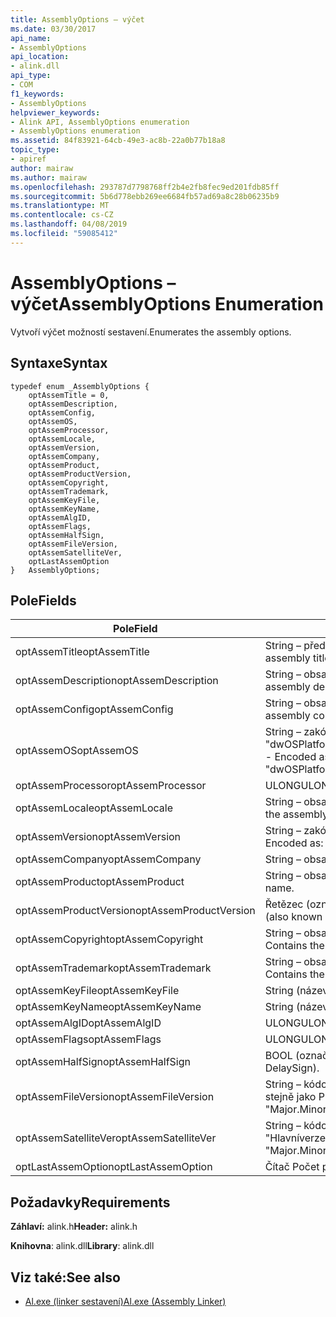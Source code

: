 ```yaml
---
title: AssemblyOptions – výčet
ms.date: 03/30/2017
api_name:
- AssemblyOptions
api_location:
- alink.dll
api_type:
- COM
f1_keywords:
- AssemblyOptions
helpviewer_keywords:
- Alink API, AssemblyOptions enumeration
- AssemblyOptions enumeration
ms.assetid: 84f83921-64cb-49e3-ac8b-22a0b77b18a8
topic_type:
- apiref
author: mairaw
ms.author: mairaw
ms.openlocfilehash: 293787d7798768ff2b4e2fb8fec9ed201fdb85ff
ms.sourcegitcommit: 5b6d778ebb269ee6684fb57ad69a8c28b06235b9
ms.translationtype: MT
ms.contentlocale: cs-CZ
ms.lasthandoff: 04/08/2019
ms.locfileid: "59085412"
---
```

# <a name="assemblyoptions-enumeration"></a><span data-ttu-id="d96f4-102">AssemblyOptions – výčet</span><span class="sxs-lookup"><span data-stu-id="d96f4-102">AssemblyOptions Enumeration</span></span>
<span data-ttu-id="d96f4-103">Vytvoří výčet možností sestavení.</span><span class="sxs-lookup"><span data-stu-id="d96f4-103">Enumerates the assembly options.</span></span>  
  
## <a name="syntax"></a><span data-ttu-id="d96f4-104">Syntaxe</span><span class="sxs-lookup"><span data-stu-id="d96f4-104">Syntax</span></span>  
  
```  
typedef enum _AssemblyOptions {  
    optAssemTitle = 0,  
    optAssemDescription,  
    optAssemConfig,  
    optAssemOS,  
    optAssemProcessor,  
    optAssemLocale,  
    optAssemVersion,  
    optAssemCompany,  
    optAssemProduct,  
    optAssemProductVersion,  
    optAssemCopyright,  
    optAssemTrademark,  
    optAssemKeyFile,  
    optAssemKeyName,  
    optAssemAlgID,  
    optAssemFlags,  
    optAssemHalfSign,  
    optAssemFileVersion,  
    optAssemSatelliteVer,  
    optLastAssemOption  
}   AssemblyOptions;  
```  
  
## <a name="fields"></a><span data-ttu-id="d96f4-105">Pole</span><span class="sxs-lookup"><span data-stu-id="d96f4-105">Fields</span></span>  
  
|<span data-ttu-id="d96f4-106">Pole</span><span class="sxs-lookup"><span data-stu-id="d96f4-106">Field</span></span>|<span data-ttu-id="d96f4-107">Popis</span><span class="sxs-lookup"><span data-stu-id="d96f4-107">Description</span></span>|  
|-----------|-----------------|  
|<span data-ttu-id="d96f4-108">optAssemTitle</span><span class="sxs-lookup"><span data-stu-id="d96f4-108">optAssemTitle</span></span>|<span data-ttu-id="d96f4-109">String – představuje název sestavení.</span><span class="sxs-lookup"><span data-stu-id="d96f4-109">String - Represents the assembly title.</span></span>|  
|<span data-ttu-id="d96f4-110">optAssemDescription</span><span class="sxs-lookup"><span data-stu-id="d96f4-110">optAssemDescription</span></span>|<span data-ttu-id="d96f4-111">String – obsahuje popis sestavení.</span><span class="sxs-lookup"><span data-stu-id="d96f4-111">String - Contains the assembly description.</span></span>|  
|<span data-ttu-id="d96f4-112">optAssemConfig</span><span class="sxs-lookup"><span data-stu-id="d96f4-112">optAssemConfig</span></span>|<span data-ttu-id="d96f4-113">String – obsahuje konfiguraci sestavení.</span><span class="sxs-lookup"><span data-stu-id="d96f4-113">String - Contains the assembly configuration.</span></span>|  
|<span data-ttu-id="d96f4-114">optAssemOS</span><span class="sxs-lookup"><span data-stu-id="d96f4-114">optAssemOS</span></span>|<span data-ttu-id="d96f4-115">String – zakódován jako: "dwOSPlatformId.dwOSMajorVersion.dwOSMinorVersion".</span><span class="sxs-lookup"><span data-stu-id="d96f4-115">String - Encoded as: "dwOSPlatformId.dwOSMajorVersion.dwOSMinorVersion".</span></span>|  
|<span data-ttu-id="d96f4-116">optAssemProcessor</span><span class="sxs-lookup"><span data-stu-id="d96f4-116">optAssemProcessor</span></span>|<span data-ttu-id="d96f4-117">ULONG</span><span class="sxs-lookup"><span data-stu-id="d96f4-117">ULONG</span></span>|  
|<span data-ttu-id="d96f4-118">optAssemLocale</span><span class="sxs-lookup"><span data-stu-id="d96f4-118">optAssemLocale</span></span>|<span data-ttu-id="d96f4-119">String – obsahuje národní prostředí sestavení.</span><span class="sxs-lookup"><span data-stu-id="d96f4-119">String - Contains the assembly locale.</span></span>|  
|<span data-ttu-id="d96f4-120">optAssemVersion</span><span class="sxs-lookup"><span data-stu-id="d96f4-120">optAssemVersion</span></span>|<span data-ttu-id="d96f4-121">String – zakódován jako: "Major.Minor.Build.Revision".</span><span class="sxs-lookup"><span data-stu-id="d96f4-121">String - Encoded as: "Major.Minor.Build.Revision".</span></span>|  
|<span data-ttu-id="d96f4-122">optAssemCompany</span><span class="sxs-lookup"><span data-stu-id="d96f4-122">optAssemCompany</span></span>|<span data-ttu-id="d96f4-123">String – obsahuje společnosti.</span><span class="sxs-lookup"><span data-stu-id="d96f4-123">String - Contains the company.</span></span>|  
|<span data-ttu-id="d96f4-124">optAssemProduct</span><span class="sxs-lookup"><span data-stu-id="d96f4-124">optAssemProduct</span></span>|<span data-ttu-id="d96f4-125">String – obsahuje název produktu.</span><span class="sxs-lookup"><span data-stu-id="d96f4-125">String - Contains the product name.</span></span>|  
|<span data-ttu-id="d96f4-126">optAssemProductVersion</span><span class="sxs-lookup"><span data-stu-id="d96f4-126">optAssemProductVersion</span></span>|<span data-ttu-id="d96f4-127">Řetězec (označované také jako InformationalVersion).</span><span class="sxs-lookup"><span data-stu-id="d96f4-127">String (also known as InformationalVersion).</span></span>|  
|<span data-ttu-id="d96f4-128">optAssemCopyright</span><span class="sxs-lookup"><span data-stu-id="d96f4-128">optAssemCopyright</span></span>|<span data-ttu-id="d96f4-129">String – obsahuje informace o autorských právech.</span><span class="sxs-lookup"><span data-stu-id="d96f4-129">String - Contains the copyright information.</span></span>|  
|<span data-ttu-id="d96f4-130">optAssemTrademark</span><span class="sxs-lookup"><span data-stu-id="d96f4-130">optAssemTrademark</span></span>|<span data-ttu-id="d96f4-131">String – obsahuje informace o ochranných známkách.</span><span class="sxs-lookup"><span data-stu-id="d96f4-131">String - Contains the trademark information.</span></span>|  
|<span data-ttu-id="d96f4-132">optAssemKeyFile</span><span class="sxs-lookup"><span data-stu-id="d96f4-132">optAssemKeyFile</span></span>|<span data-ttu-id="d96f4-133">String (název souboru).</span><span class="sxs-lookup"><span data-stu-id="d96f4-133">String (file name).</span></span>|  
|<span data-ttu-id="d96f4-134">optAssemKeyName</span><span class="sxs-lookup"><span data-stu-id="d96f4-134">optAssemKeyName</span></span>|<span data-ttu-id="d96f4-135">String (název klíče).</span><span class="sxs-lookup"><span data-stu-id="d96f4-135">String (The key name).</span></span>|  
|<span data-ttu-id="d96f4-136">optAssemAlgID</span><span class="sxs-lookup"><span data-stu-id="d96f4-136">optAssemAlgID</span></span>|<span data-ttu-id="d96f4-137">ULONG</span><span class="sxs-lookup"><span data-stu-id="d96f4-137">ULONG</span></span>|  
|<span data-ttu-id="d96f4-138">optAssemFlags</span><span class="sxs-lookup"><span data-stu-id="d96f4-138">optAssemFlags</span></span>|<span data-ttu-id="d96f4-139">ULONG</span><span class="sxs-lookup"><span data-stu-id="d96f4-139">ULONG</span></span>|  
|<span data-ttu-id="d96f4-140">optAssemHalfSign</span><span class="sxs-lookup"><span data-stu-id="d96f4-140">optAssemHalfSign</span></span>|<span data-ttu-id="d96f4-141">BOOL (označované také jako DelaySign).</span><span class="sxs-lookup"><span data-stu-id="d96f4-141">Bool (Also known as DelaySign).</span></span>|  
|<span data-ttu-id="d96f4-142">optAssemFileVersion</span><span class="sxs-lookup"><span data-stu-id="d96f4-142">optAssemFileVersion</span></span>|<span data-ttu-id="d96f4-143">String – kódovaný jako "Hlavníverze.podverze.Build.revize" – stejně jako ProductVersion.</span><span class="sxs-lookup"><span data-stu-id="d96f4-143">String - Encoded as "Major.Minor.Build.Revision"--same as ProductVersion.</span></span>|  
|<span data-ttu-id="d96f4-144">optAssemSatelliteVer</span><span class="sxs-lookup"><span data-stu-id="d96f4-144">optAssemSatelliteVer</span></span>|<span data-ttu-id="d96f4-145">String – kódovaný jako "Hlavníverze.podverze.Build.revize".</span><span class="sxs-lookup"><span data-stu-id="d96f4-145">String - Encoded as "Major.Minor.Build.Revision".</span></span>|  
|<span data-ttu-id="d96f4-146">optLastAssemOption</span><span class="sxs-lookup"><span data-stu-id="d96f4-146">optLastAssemOption</span></span>|<span data-ttu-id="d96f4-147">Čítač Počet prvků.</span><span class="sxs-lookup"><span data-stu-id="d96f4-147">A counter of the number of elements.</span></span>|  
  
## <a name="requirements"></a><span data-ttu-id="d96f4-148">Požadavky</span><span class="sxs-lookup"><span data-stu-id="d96f4-148">Requirements</span></span>  
 <span data-ttu-id="d96f4-149">**Záhlaví:** alink.h</span><span class="sxs-lookup"><span data-stu-id="d96f4-149">**Header:** alink.h</span></span>  
  
 <span data-ttu-id="d96f4-150">**Knihovna**: alink.dll</span><span class="sxs-lookup"><span data-stu-id="d96f4-150">**Library**: alink.dll</span></span>  
  
## <a name="see-also"></a><span data-ttu-id="d96f4-151">Viz také:</span><span class="sxs-lookup"><span data-stu-id="d96f4-151">See also</span></span>

- [<span data-ttu-id="d96f4-152">Al.exe (linker sestavení)</span><span class="sxs-lookup"><span data-stu-id="d96f4-152">Al.exe (Assembly Linker)</span></span>](../../../../docs/framework/tools/al-exe-assembly-linker.md)
